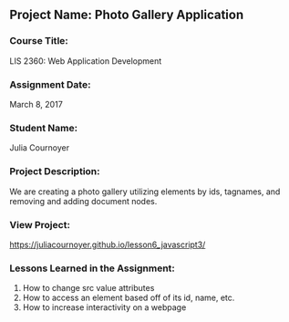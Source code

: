 ## Project Name:  Photo Gallery Application

### Course Title:
LIS 2360:  Web Application Development

### Assignment Date:  
March 8, 2017

### Student Name:  
Julia Cournoyer

### Project Description:
We are creating a photo gallery utilizing elements by ids, tagnames, and removing and adding document nodes.

### View Project:
https://juliacournoyer.github.io/lesson6_javascript3/

### Lessons Learned in the Assignment:
1. How to change src value attributes
2. How to access an element based off of its id, name, etc.
3. How to increase interactivity on a webpage
